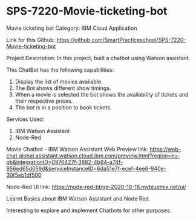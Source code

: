 # SPS-7220-Movie-ticketing-bot
Movie ticketing bot
Category: IBM Cloud Application

Link for this Github: https://github.com/SmartPracticeschool/SPS-7220-Movie-ticketing-bot

Project Description:
In this project, built a chatbot using Watson assistant.

This ChatBot has the following capabilities:
1.	Display the list of movies available.
2.	The Bot shows different show timings.
3.	When a movie is selected the bot shows the availability of tickets and their respective prices.
4.	The bot is in a position to book tickets.

Services Used:
1.	IBM Watson Assistant
2.	Node-Red 

Movie Chatbot - IBM Watson Assistant Web Preview link:
https://web-chat.global.assistant.watson.cloud.ibm.com/preview.html?region=eu-gb&integrationID=0976427f-3882-4b84-a74f-956ed65d059d&serviceInstanceID=6da51e7f-ecef-4ee6-940e-30f5eb1df500

Node-Red UI link:
https://node-red-btnqr-2020-10-18.mybluemix.net/ui/


Learnt Basics about IBM Watson Assistant and Node Red.

Interesting to explore and implement Chatbots for other purposes.
